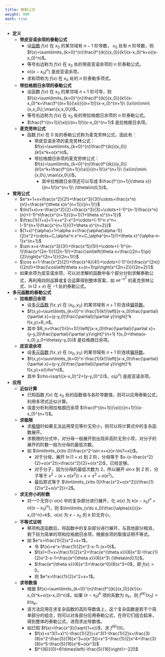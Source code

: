 ```yaml
---
title: 泰勒公式
weight: 900
math: true
---
```


- **定义**
    - **带皮亚诺余项的泰勒公式**
        - 设[函数](/docs/mathematics/calculus/function) $f(x)$ 在 $x_0$ 的某邻域有 $n-1$ 阶导数， $x_0$ 处有 $n$ 阶导数，则 $f(x)=\sum\limits_{k=0}^{n}\frac{f^{(k)}(x_0)}{k!}(x-x_0)^k+o((x-x_0)^n)$。
        - 等号右边称为 $f(x)$ 在 $x_0$ 处的带皮亚诺余项的 $n$ 阶泰勒公式。
        - $o((x-x_0)^n)$ 是皮亚诺余项。
        - 求和项称为 $f(x)$ 在 $x_0$ 处的 $n$ 阶泰勒多项式。
    - **带拉格朗日余项的泰勒公式**
        - 设函数 $f(x)$ 在 $x_0$ 的某邻域 $n+1$ 阶可导，则 $f(x)=\sum\limits_{k=0}^{n}\frac{f^{(k)}(x_0)}{k!}(x-x_0)^k+\frac{f^{(n+1)}(\xi)}{(n+1)!}(x-x_0)^{n+1}\ (\xi\in(\min\{x,x_0\},\max\{x,x_0\})$。
        - 等号右边称为 $f(x)$ 在 $x_0$ 处的带拉格朗日余项的 $n$ 阶泰勒公式。
        - $\frac{f^{(n+1)}(\xi)}{(n+1)!}(x-x_0)^{n+1}$ 是拉格朗日余项。
    - **麦克劳林公式**
        - 函数 $f(x)$ 在 $0$ 处的泰勒公式称为麦克劳林公式，因此有：
            - 带皮亚诺余项的麦克劳林公式：$f(x)=\sum\limits_{k=0}^{n}\frac{f^{(k)}(x_0)}{k!}x^k+o(x^n)$。
            - 带拉格朗日余项的麦克劳林公式：$f(x)=\sum\limits_{k=0}^{n}\frac{f^{(k)}(x_0)}{k!}x^k+\frac{f^{(n+1)}(\xi)}{(n+1)!}x^{n+1}\ (\xi\in(\min\{x,0\},\max\{x,0\})$。
                - 其中拉格朗日余项还可以写成 $\frac{f^{(n+1)}(\theta x)}{(n+1)!}x^{n+1}\ (\theta\in(0,1))$。
- **常用公式**
    - $e^x=1+x+\frac{x^2}{2!}+\frac{x^3}{3!}\cdots+\frac{x^n}{n!}+\frac{e^{\theta x}x^{n+1}}{(n+1)!}$
    - $\ln(1+x)=x-\frac{x^2}{2}+\frac{x^3}{3}+\cdots+(-1)^{n-1}\frac{x^n}{n}+(-1)^n\frac{x^{n+1}}{(n+1)(1+\theta x)^{n+1}}$
    - $\frac{1}{1+x}=1-x+x^2-x^3+\cdots+(-1)^n x^n+(-1)^{n+1}\frac{x^{n+1}}{(1+\theta x)^{n+2}}$
    - $(1+x)^{\alpha}=1+\alpha x+\frac{\alpha(\alpha-1)}{2}x^2+\cdots+C_\alpha^n x^n+C_\alpha^{n+1}(1+\theta x)^{\alpha-n-1}x^{n+1}$
    - $\sin x=x-\frac{x^3}{3!}+\frac{x^5}{5!}+\cdots+(-1)^{n-1}\frac{x^{2n-1}}{(2n-1)!}+\frac{\sin\left(\theta x+\frac{(2n+1)\pi}{2}\right)x^{2n+1}}{(2n+1)!}$
    - $\cos x=1-\frac{x^2}{2!}+\frac{x^4}{4!}+\cdots+(-1)^{n}\frac{x^{2n}}{(2n)!}+\frac{\cos\left(\theta x+(n+1)\pi\right)x^{2n+2}}{(2n+2)!}$
    - 如果余项为皮亚诺余项，可以对求解的函数中各个部分分别求解泰勒公式，再利用四则运算或复合运算得到整体答案，如 $xe^{-x^2}$ 的麦克劳林公式、$\ln(2+x)$ 在 $-1$ 处的泰勒公式。
- **多元函数的泰勒公式**
    - **拉格朗日余项**
        - 设[多元函数](/docs/mathematics/calculus/multivariate-function) $f(x,y)$ 在 $(x_0,y_0)$ 的某邻域有 $n+1$ 阶连续[偏导数](/docs/mathematics/calculus/partial-derivative)。
        - $f(x,y)=\sum\limits_{k=0}^n \frac{1}{k!}\left[(x-x_0)\frac{\partial}{\partial x}+(y-y_0)\frac{\partial}{\partial y}\right]^k f(x,y)+R_n$。
        - 其中 $R_n=\frac{1}{(n+1)!}\left[(x-x_0)\frac{\partial}{\partial x}+(y-y_0)\frac{\partial}{\partial y}\right]^{n+1} f(x_0+\theta(x-x_0),y_0+\theta(y-y_0))$ 是拉格朗日余项。
    - **皮亚诺余项**
        - 设[多元函数](/docs/mathematics/calculus/multivariate-function) $f(x,y)$ 在 $(x_0,y_0)$ 的某邻域有 $n+1$ 阶连续[偏导数](/docs/mathematics/calculus/partial-derivative)。
        - $f(x,y)=\sum\limits_{k=0}^n \frac{1}{k!}\left[(x-x_0)\frac{\partial}{\partial x}+(y-y_0)\frac{\partial}{\partial y}\right]^k f(x,y)+o(\rho^n)$。
        - 其中 $\rho=\sqrt{(x-x_0)^2+(y-y_0)^2}$，$o(\rho^n)$ 是皮亚诺余项。
- **应用**
    - **近似计算**
        - 已知函数 $f(x)$ 在 $x_0$ 处的函数值与各阶导数值，则可以应用泰勒公式，利用多项式近似计算。
        - 误差分析利用拉格朗日余项 $\frac{f^{(n+1)}(\xi)}{(n+1)!}(x-x_0)^{n+1}$。
    - **求极限**
        - 求[极限](/docs/mathematics/calculus/limit)时如果无法运用常见等价无穷小，则可以将计算式中的复杂函数展开。
        - 求极限的分式中，对分母一般展开到出现非高阶无穷小项，对分子的展开的阶数一般为分母的最低次数。
        - 如 $\lim\limits_{x\to 0}\frac{x^2-\sin x+x}{x-\ln(1+x)}$。
            - 对于分母，展开 $\ln(1+x)$ 到 $2$ 阶，分母等于 $x-(x-\frac{x^2}{2}+o(x^2))=\frac{x^2}{2}+o(x^2)$，已经足够。
            - 对于分子，因为分母的最低次数为 $2$，所以展开 $\sin x$ 到 $2$ 阶，分子等于 $x^2-(x+o(x^2))+x=x^2+o(x^2)$。
            - 最后原式等于 $\lim\limits_{x\to 0}\frac{x^2+o(x^2)}{\frac{1}{2}x^2+o(x^2)}=2$。
    - **求无穷小的阶数**
        - 对一个无穷小 $\alpha(x)$ 中的复杂部分进行展开，化 $\alpha(x)$ 为 $k(x-x_0)^n+o((x-x_0)^n)$，则 $\lim\limits_{x\to x_0}\frac{\alpha(x)}{(x-x_0)^n}=k$，$\alpha(x)$ 为 $x-x_0$ 的 $k$ 阶无穷小。
    - **不等式证明**
        - 移项构造函数后，将函数中的复杂部分进行展开，与其他部分相消，剩下较为简单的项和拉格朗日余项，根据余项的取值证明不等式。
        - 如 $e^x>\frac{1}{2}x^2+x+1$。
            - 令 $f(x)=e^x-\frac{1}{2}x^2-x-1\ (x>0)$。
            - $f(x)=(1+x+\frac{1}{2}x^2+\frac{e^{\theta x}}{6}x^3)-\frac{1}{2}x^2-x-1=\frac{e^{\theta x}}{6}x^3\ (\theta\in(0,1))$。
            - $\frac{e^{\theta x}}{6}x^3>\frac{e^0}{6}x^3>0$，即 $f(x)>0$。
            - 则 $e^x>\frac{1}{2}x^2+x+1$。
    - **求导数值**
        - 根据 $f(x)=\sum\limits_{k=0}^{n}\frac{f^{(k)}(x_0)}{k!}(x-x_0)^k+o((x-x_0)^n)$，如果 $(x-x_0)^k$ 项的系数为 $a_k$，则 $f^{(k)}(x_0)=k!a_k$。
        - 该方法应用在求复杂函数的高阶导数值上，这个复杂函数是若干个简单部分的组合，则可以对各部分应用泰勒公式，在将它们组合起来，得到整体的泰勒公式，进而求出导数值。
        - 如已知 $f(x)=\frac{x^3}{\sqrt{1+x}}$，求 $f^{(6)}(0)$。
            - $f(x)=x^3(1+x)^{-\frac{1}{2}}=x^3(1-\frac{1}{2}x+\frac{3}{8}x^2-\frac{5}{16}x^3+o(x^3))=x^3-\frac{1}{2}x^4+\frac{3}{8}x^5-\frac{5}{16}x^6+o(x^3)$
            - $f^{(6)}(0)=6!\times\left(-\frac{5}{16}\right)=-225$
